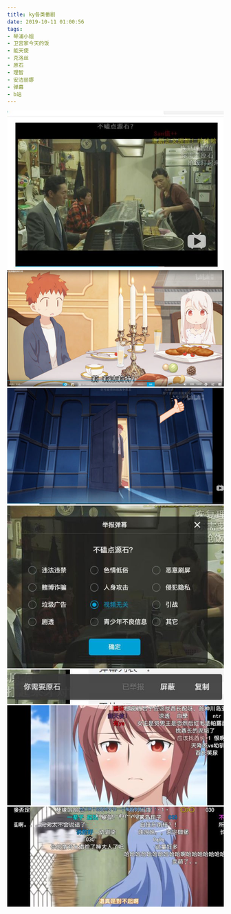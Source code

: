 ```yaml
---
title: ky各类番剧
date: 2019-10-11 01:00:56
tags:
- 琴浦小姐
- 卫宫家今天的饭
- 能天使
- 克洛丝
- 原石
- 理智
- 安洁丽娜
- 弹幕
- b站
---
```

![](2019-10-11-01-00/01.jpg)
![](2019-10-11-01-00/02.jpg)
![](2019-10-11-01-00/03.jpg)
![](2019-10-11-01-00/04.jpg)
![](2019-10-11-01-00/05.jpg)
![](2019-10-11-01-00/06.jpg)
![](2019-10-11-01-00/07.jpg)
